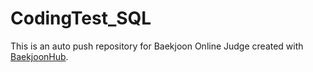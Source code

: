 # CodingTest_SQL
This is an auto push repository for Baekjoon Online Judge created with [BaekjoonHub](https://github.com/BaekjoonHub/BaekjoonHub).
